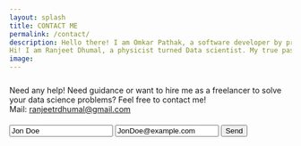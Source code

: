 ```yaml
---
layout: splash
title: CONTACT ME
permalink: /contact/
description: Hello there! I am Omkar Pathak, a software developer by profession, Pythonista by ♥ stuffed inside a compact, witty, artistic body
Hi! I am Ranjeet Dhumal, a physicist turned Data scientist. My true passion lies in tech, I am on course of building innovative solutions to the common problems i have.
image: 
---
```


<link rel="stylesheet" href="https://s.pageclip.co/v1/pageclip.css" media="screen">

<p style="margin-bottom: 20px; margin-top: 5%">
  Need any help! Need guidance or want to hire me as a freelancer to solve your data science problems? Feel free to contact me!
  <br />
  Mail: <a href="mailto: ranjeetrdhumal@gmail.com">ranjeetrdhumal@gmail.com</a>
</p>


<form action="https://send.pageclip.co/e2TUwEvhK2WOH1ho4rSKhmtB8zfxxfPQ" class="pageclip-form" method="post">
  <!-- Replace these inputs with your own. Make sure they have a "name" attribute! -->
  <input type="text" name="name" value="Jon Doe" />
  <input type="email" name="email" value="JonDoe@example.com" />

  <!-- This button will have a loading spinner. Keep the inner span for best results. -->
  <button type="submit" class="pageclip-form__submit">
    <span>Send</span>
  </button>
</form>


<script src="https://s.pageclip.co/v1/pageclip.js" charset="utf-8"></script>